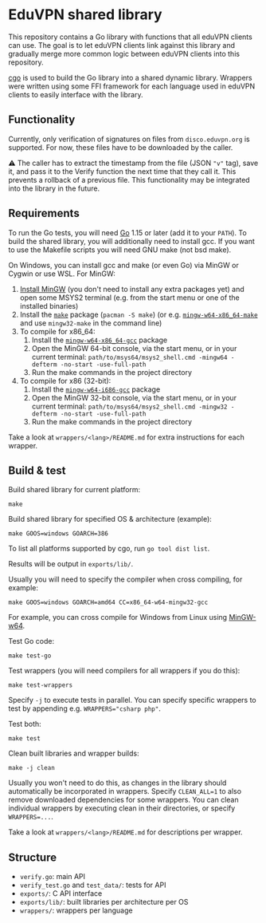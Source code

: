 # EduVPN shared library

This repository contains a Go library with functions that all eduVPN clients can use. The goal is to let eduVPN clients
link against this library and gradually merge more common logic between eduVPN clients into this repository.

[cgo](https://pkg.go.dev/cmd/cgo) is used to build the Go library into a shared dynamic library. Wrappers were
written using some FFI framework for each language used in eduVPN clients to easily interface with the library.

## Functionality

Currently, only verification of signatures on files from `disco.eduvpn.org` is supported. For now, these files have to
be downloaded by the caller.

⚠️ The caller has to extract the timestamp from the file (JSON `"v"` tag), save it, and pass it to the Verify function
the next time that they call it. This prevents a rollback of a previous file. This functionality may be integrated into
the library in the future.

## Requirements

To run the Go tests, you will need [Go](https://go.dev/doc/install) 1.15 or later (add it to your `PATH`). To build the
shared library, you will additionally need to install gcc. If you want to use the Makefile scripts you will need GNU
make (not bsd make).

On Windows, you can install gcc and make (or even Go) via MinGW or Cygwin or use WSL. For MinGW:

1. [Install MinGW](https://www.msys2.org/#installation) (you don't need to install any extra packages yet) and open some
   MSYS2 terminal (e.g. from the start menu or one of the installed binaries)
2. Install the [`make`](https://packages.msys2.org/package/make?repo=msys) package (`pacman -S make`) (or
   e.g. [`mingw-w64-x86_64-make`](https://packages.msys2.org/package/mingw-w64-x86_64-make?repo=mingw64) and
   use `mingw32-make` in the command line)
3. To compile for x86_64:
    1. Install the [`mingw-w64-x86_64-gcc`](https://packages.msys2.org/package/mingw-w64-x86_64-gcc?repo=mingw64)
       package
    2. Open the MinGW 64-bit console, via the start menu, or in your current
       terminal: `path/to/msys64/msys2_shell.cmd -mingw64 -defterm -no-start -use-full-path`
    3. Run the make commands in the project directory
4. To compile for x86 (32-bit):
    1. Install the [`mingw-w64-i686-gcc`](https://packages.msys2.org/package/mingw-w64-i686-gcc?repo=mingw32) package
    2. Open the MinGW 32-bit console, via the start menu, or in your current
       terminal: `path/to/msys64/msys2_shell.cmd -mingw32 -defterm -no-start -use-full-path`
    3. Run the make commands in the project directory

Take a look at `wrappers/<lang>/README.md` for extra instructions for each wrapper.

## Build & test

Build shared library for current platform:

```shell
make
```

Build shared library for specified OS & architecture (example):

```shell
make GOOS=windows GOARCH=386
```

To list all platforms supported by cgo, run `go tool dist list`.

Results will be output in `exports/lib/`.

Usually you will need to specify the compiler when cross compiling, for example:

```shell
make GOOS=windows GOARCH=amd64 CC=x86_64-w64-mingw32-gcc
```

For example, you can cross compile for Windows from Linux using [MinGW-w64](https://www.mingw-w64.org/downloads/).

Test Go code:

```shell
make test-go
```

Test wrappers (you will need compilers for all wrappers if you do this):

```shell
make test-wrappers
```

Specify `-j` to execute tests in parallel. You can specify specific wrappers to test by appending
e.g. `WRAPPERS="csharp php"`.

Test both:

```shell
make test
```

Clean built libraries and wrapper builds:

```shell
make -j clean
```

Usually you won't need to do this, as changes in the library should automatically be incorporated in wrappers.
Specify `CLEAN_ALL=1` to also remove downloaded dependencies for some wrappers. You can clean individual wrappers by
executing clean in their directories, or specify `WRAPPERS=...`.

Take a look at `wrappers/<lang>/README.md` for descriptions per wrapper.

## Structure

- `verify.go`: main API
- `verify_test.go` and `test_data/`: tests for API
- `exports/`: C API interface
- `exports/lib/`: built libraries per architecture per OS
- `wrappers/`: wrappers per language
